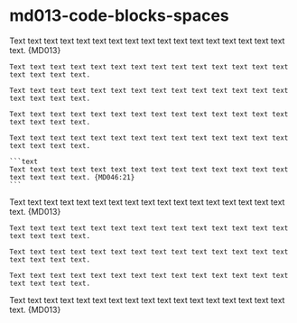 # md013-code-blocks-spaces

Text text text text text text text text text text text text text text text text text text. {MD013}

```text
Text text text text text text text text text text text text text text text text text text.
```

 ```text
 Text text text text text text text text text text text text text text text text text text.
 ```

  ```text
  Text text text text text text text text text text text text text text text text text text.
  ```

   ```text
   Text text text text text text text text text text text text text text text text text text.
   ```

    ```text
    Text text text text text text text text text text text text text text text text text text. {MD046:21}
    ```

Text text text text text text text text text text text text text text text text text text. {MD013}

 ```text
 Text text text text text text text text text text text text text text text text text text.
```

   ```text
 Text text text text text text text text text text text text text text text text text text.
```

  ```text
 Text text text text text text text text text text text text text text text text text text.
 ```

Text text text text text text text text text text text text text text text text text text. {MD013}

<!-- markdownlint-configure-file {
  "MD013": {
    "code_blocks": false
  }
} -->
